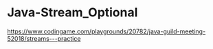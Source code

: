 # Java-Stream_Optional
https://www.codingame.com/playgrounds/20782/java-guild-meeting-52018/streams---practice
